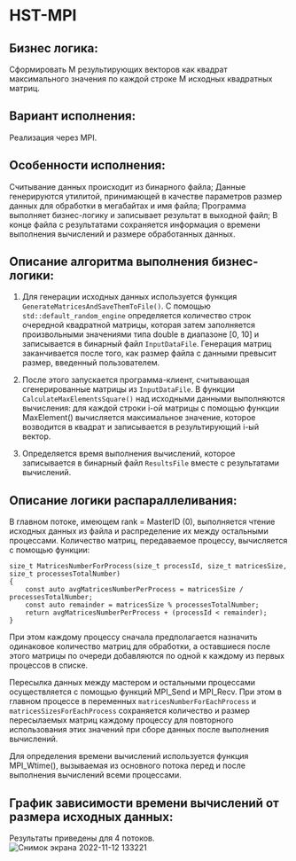 # HST-MPI

## Бизнес логика:
Сформировать M результирующих векторов как квадрат максимального значения по каждой строке M исходных квадратных матриц.

## Вариант исполнения:
Реализация через MPI.

## Особенности исполнения:
Считывание данных происходит из бинарного файла;
Данные генерируются утилитой, принимающей в качестве параметров размер данных для обработки в мегабайтах и имя файла;
Программа выполняет бизнес-логику и записывает результат в выходной файл;
В конце файла с результатами сохраняется информация о времени выполнения вычислений и размере обработанных данных.

## Описание алгоритма выполнения бизнес-логики:
1. Для генерации исходных данных используется функция ```GenerateMatricesAndSaveThemToFile()```. 
С помощью ```std::default_random_engine``` определяется количество строк очередной квадратной матрицы, которая затем заполняется произвольными значениями типа double в диапазоне [0, 10] и записывается в бинарный файл ```InputDataFile```. 
Генерация матриц заканчивается после того, как размер файла с данными превысит размер, введенный пользователем.

2. После этого запускается программа-клиент, считывающая сгенерированные матрицы из ```InputDataFile```. В функции ```CalculateMaxElementsSquare()``` над исходными данными выполняются вычисления: для каждой строки i-ой матрицы с помощью функции MaxElement() вычисляется максимальное значение, которое возводится в квадрат и записывается в результирующий i-ый вектор.
3. Определяется время выполнения вычислений, которое записывается в бинарный файл ```ResultsFile``` вместе с результатами вычислений.

## Описание логики распараллеливания:
В главном потоке, имеющем rank = MasterID (0), выполняется чтение исходных данных из файла и распределение их между остальными процессами. Количество матриц, передаваемое процессу, вычисляется с помощью функции:
```
size_t MatricesNumberForProcess(size_t processId, size_t matricesSize, size_t processesTotalNumber)
{
    const auto avgMatricesNumberPerProcess = matricesSize / processesTotalNumber;
    const auto remainder = matricesSize % processesTotalNumber;
    return avgMatricesNumberPerProcess + (processId < remainder);
}
```
При этом каждому процессу сначала предполагается назначить одинаковое количество матриц для обработки, а оставшиеся после этого матрицы по очереди добавляются по одной к каждому из первых процессов в списке.

Пересылка данных между мастером и остальными процессами осуществляется с помощью функций MPI_Send и MPI_Recv. При этом в главном процессе в переменных ```matricesNumberForEachProcess``` и ```matricesSizesForEachProcess``` сохраняется количество и размер пересылаемых матриц каждому процессу для повторного использования этих значений при сборе данных после выполнения вычислений.

Для определения времени вычислений используется функция MPI_Wtime(), вызываемая из основного потока перед и после выполнения вычислений всеми процессами.

## График зависимости времени вычислений от размера исходных данных:
Результаты приведены для 4 потоков.
![Снимок экрана 2022-11-12 133221](https://user-images.githubusercontent.com/55412039/201471189-c6d768a6-0b6e-4e57-90b0-8708e2307d72.png)

